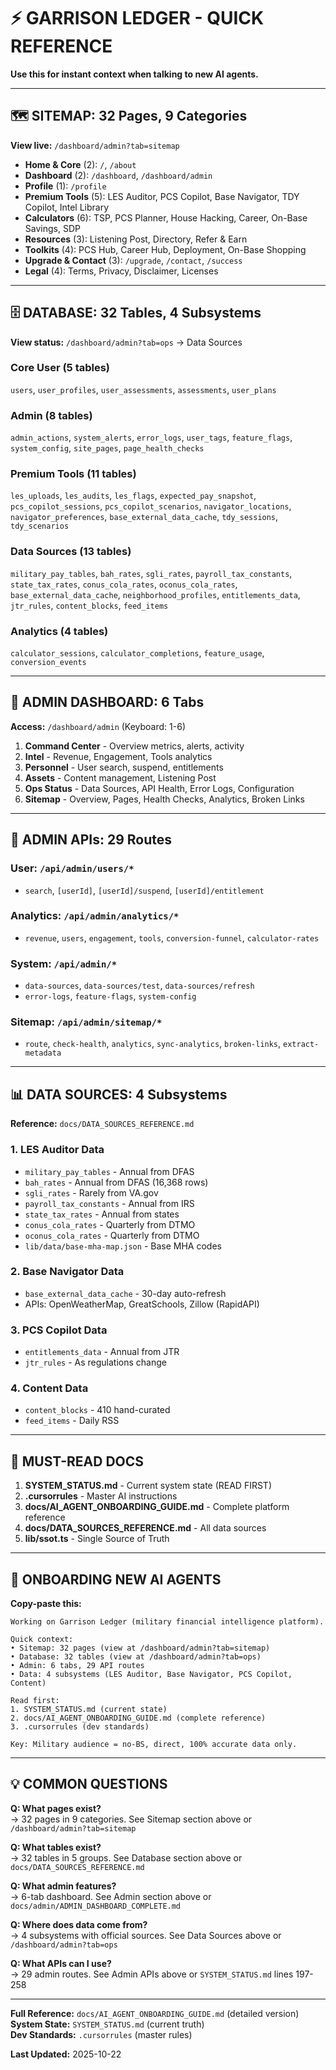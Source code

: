 # ⚡ GARRISON LEDGER - QUICK REFERENCE

**Use this for instant context when talking to new AI agents.**

---

## 🗺️ SITEMAP: 32 Pages, 9 Categories

**View live:** `/dashboard/admin?tab=sitemap`

- **Home & Core** (2): `/`, `/about`
- **Dashboard** (2): `/dashboard`, `/dashboard/admin`
- **Profile** (1): `/profile`
- **Premium Tools** (5): LES Auditor, PCS Copilot, Base Navigator, TDY Copilot, Intel Library
- **Calculators** (6): TSP, PCS Planner, House Hacking, Career, On-Base Savings, SDP
- **Resources** (3): Listening Post, Directory, Refer & Earn
- **Toolkits** (4): PCS Hub, Career Hub, Deployment, On-Base Shopping
- **Upgrade & Contact** (3): `/upgrade`, `/contact`, `/success`
- **Legal** (4): Terms, Privacy, Disclaimer, Licenses

---

## 🗄️ DATABASE: 32 Tables, 4 Subsystems

**View status:** `/dashboard/admin?tab=ops` → Data Sources

### Core User (5 tables)
`users`, `user_profiles`, `user_assessments`, `assessments`, `user_plans`

### Admin (8 tables)
`admin_actions`, `system_alerts`, `error_logs`, `user_tags`, `feature_flags`, `system_config`, `site_pages`, `page_health_checks`

### Premium Tools (11 tables)
`les_uploads`, `les_audits`, `les_flags`, `expected_pay_snapshot`, `pcs_copilot_sessions`, `pcs_copilot_scenarios`, `navigator_locations`, `navigator_preferences`, `base_external_data_cache`, `tdy_sessions`, `tdy_scenarios`

### Data Sources (13 tables)
`military_pay_tables`, `bah_rates`, `sgli_rates`, `payroll_tax_constants`, `state_tax_rates`, `conus_cola_rates`, `oconus_cola_rates`, `base_external_data_cache`, `neighborhood_profiles`, `entitlements_data`, `jtr_rules`, `content_blocks`, `feed_items`

### Analytics (4 tables)
`calculator_sessions`, `calculator_completions`, `feature_usage`, `conversion_events`

---

## 🎯 ADMIN DASHBOARD: 6 Tabs

**Access:** `/dashboard/admin` (Keyboard: 1-6)

1. **Command Center** - Overview metrics, alerts, activity
2. **Intel** - Revenue, Engagement, Tools analytics
3. **Personnel** - User search, suspend, entitlements
4. **Assets** - Content management, Listening Post
5. **Ops Status** - Data Sources, API Health, Error Logs, Configuration
6. **Sitemap** - Overview, Pages, Health Checks, Analytics, Broken Links

---

## 🔌 ADMIN APIs: 29 Routes

### User: `/api/admin/users/*`
- `search`, `[userId]`, `[userId]/suspend`, `[userId]/entitlement`

### Analytics: `/api/admin/analytics/*`
- `revenue`, `users`, `engagement`, `tools`, `conversion-funnel`, `calculator-rates`

### System: `/api/admin/*`
- `data-sources`, `data-sources/test`, `data-sources/refresh`
- `error-logs`, `feature-flags`, `system-config`

### Sitemap: `/api/admin/sitemap/*`
- `route`, `check-health`, `analytics`, `sync-analytics`, `broken-links`, `extract-metadata`

---

## 📊 DATA SOURCES: 4 Subsystems

**Reference:** `docs/DATA_SOURCES_REFERENCE.md`

### 1. LES Auditor Data
- `military_pay_tables` - Annual from DFAS
- `bah_rates` - Annual from DFAS (16,368 rows)
- `sgli_rates` - Rarely from VA.gov
- `payroll_tax_constants` - Annual from IRS
- `state_tax_rates` - Annual from states
- `conus_cola_rates` - Quarterly from DTMO
- `oconus_cola_rates` - Quarterly from DTMO
- `lib/data/base-mha-map.json` - Base MHA codes

### 2. Base Navigator Data
- `base_external_data_cache` - 30-day auto-refresh
- APIs: OpenWeatherMap, GreatSchools, Zillow (RapidAPI)

### 3. PCS Copilot Data
- `entitlements_data` - Annual from JTR
- `jtr_rules` - As regulations change

### 4. Content Data
- `content_blocks` - 410 hand-curated
- `feed_items` - Daily RSS

---

## 📁 MUST-READ DOCS

1. **SYSTEM_STATUS.md** - Current system state (READ FIRST)
2. **.cursorrules** - Master AI instructions
3. **docs/AI_AGENT_ONBOARDING_GUIDE.md** - Complete platform reference
4. **docs/DATA_SOURCES_REFERENCE.md** - All data sources
5. **lib/ssot.ts** - Single Source of Truth

---

## 🚀 ONBOARDING NEW AI AGENTS

**Copy-paste this:**

```
Working on Garrison Ledger (military financial intelligence platform).

Quick context:
• Sitemap: 32 pages (view at /dashboard/admin?tab=sitemap)
• Database: 32 tables (view at /dashboard/admin?tab=ops)
• Admin: 6 tabs, 29 API routes
• Data: 4 subsystems (LES Auditor, Base Navigator, PCS Copilot, Content)

Read first:
1. SYSTEM_STATUS.md (current state)
2. docs/AI_AGENT_ONBOARDING_GUIDE.md (complete reference)
3. .cursorrules (dev standards)

Key: Military audience = no-BS, direct, 100% accurate data only.
```

---

## 💡 COMMON QUESTIONS

**Q: What pages exist?**  
→ 32 pages in 9 categories. See Sitemap section above or `/dashboard/admin?tab=sitemap`

**Q: What tables exist?**  
→ 32 tables in 5 groups. See Database section above or `docs/DATA_SOURCES_REFERENCE.md`

**Q: What admin features?**  
→ 6-tab dashboard. See Admin section above or `docs/admin/ADMIN_DASHBOARD_COMPLETE.md`

**Q: Where does data come from?**  
→ 4 subsystems with official sources. See Data Sources above or `/dashboard/admin?tab=ops`

**Q: What APIs can I use?**  
→ 29 admin routes. See Admin APIs above or `SYSTEM_STATUS.md` lines 197-258

---

**Full Reference:** `docs/AI_AGENT_ONBOARDING_GUIDE.md` (detailed version)  
**System State:** `SYSTEM_STATUS.md` (current truth)  
**Dev Standards:** `.cursorrules` (master rules)  

**Last Updated:** 2025-10-22

